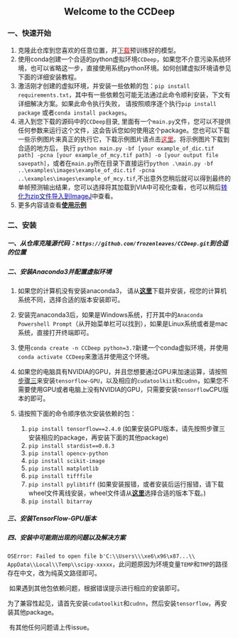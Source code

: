 ## <center>Welcome to the CCDeep</center>



### 一、快速开始

1.   克隆此仓库到您喜欢的任意位置，并<a href="https://github.com/frozenleaves/CCDeep-release1.2/releases/download/v1.2/models.rar"><font color=red>下载</font></a>预训练好的模型。
2.   使用conda创建一个合适的python虚拟环境`CCDeep`，如果您不介意污染系统环境，也可以省略这一步，直接使用系统python环境。如何创建虚拟环境请参见下面的详细安装教程。
3.   激活刚才创建的虚拟环境，并安装一些依赖的包：`pip install requirements.txt`，其中有一些依赖包可能无法通过此命令顺利安装，下文有详细解决方案。如果此命令执行失败， 请按照顺序逐个执行`pip install package` 或者`conda install packages`。
4.   进入到您下载的源码中的`CCDeep`目录, 里面有一个`main.py`文件，您可以不提供任何参数来运行这个文件，这会告诉您如何使用这个package。您也可以下载一些示例图片来真正的执行它，下载示例图片请点击<a href="https://github.com/frozenleaves/CCDeep/tree/master/examples/images/"><font color=red>这里</font></a>。将示例图片下载到合适的地方后， 执行 `python main.py -bf [your example_of_dic.tif path] -pcna [your example_of_mcy.tif path] -o [your output file savepath]`，或者在`main.py`所在目录下直接运行`python .\main.py -bf ..\examples\images\example_of_dic.tif -pcna ..\examples\images\example_of_mcy.tif`,不出意外您稍后就可以得到最终的单帧预测输出结果，您可以选择将其加载到VIA中可视化查看，也可以稍后<a href=""><font color=blue>转化为zip文件导入到ImageJ</font></a>中查看。
5.   更多内容请查看<a href="">**使用示例**</a>



### 二、安装

##### 一、从仓库克隆源代码：`https://github.com/frozenleaves/CCDeep.git`到合适的位置

##### 二、安装Anaconda3并配置虚拟环境

1.   如果您的计算机没有安装anaconda3， 请从<a href="https://www.anaconda.com/products/distribution">**这里**</a>下载并安装，视您的计算机系统不同，选择合适的版本安装即可。

2.   安装完anaconda3后，如果是Windows系统，打开其中的`Anaconda Powershell Prompt`（从开始菜单栏可以找到），如果是Linux系统或者是mac系统，直接打开终端即可。
3.   使用`conda create -n CCDeep python=3.7`新建一个conda虚拟环境，并使用`conda activate CCDeep`来激活并使用这个环境。
4.   如果您的电脑具有NVIDIA的GPU，并且您想要通过GPU来加速运算，请按照<a href="">步骤三</a>来安装`tensorflow-GPU`，以及相应的`cudatoolkiit`和`cudnn`，如果您不需要使用GPU或者电脑上没有NVIDIA的GPU，只需要安装`tensorflow`CPU版本的即可。
5.   请按照下面的命令顺序依次安装依赖的包：
     1.   `pip install tensorflow==2.4.0` (如果安装GPU版本，请先按照步骤三安装相应的package，再安装下面的其他package)
     2.   `pip install stardist==0.8.3` 
     3.   `pip install opencv-python`
     4.   `pip install scikit-image`
     5.   `pip install matplotlib`
     6.   `pip install tifffile`
     7.   `pip install pylibtiff` (如果安装报错，或者安装后运行报错，请下载wheel文件离线安装，wheel文件请从<a href="https://www.lfd.uci.edu/~gohlke/pythonlibs/#pylibtiff">**这里**</a>选择合适的版本下载。)
     8.   `pip install bitarray`



##### 三、安装TensorFlow-GPU版本



##### 四、安装中可能刚出现的问题以及解决方案

​	`OSError: Failed to open file b'C:\\Users\\\xe6\x96\x87...\\ AppData\\Local\\Temp\\scipy-xxxxx`，此问题原因为环境变量`TEMP`和`TMP`的路径存在中文，改为纯英文路径即可。

​	如果遇到其他包依赖问题，根据错误提示进行相应的安装即可。

​	为了兼容性起见，请首先安装`cudatoolkit`和`cudnn`，然后安装`tensorflow`，再安装其他package。

​	有其他任何问题请上传issue。
